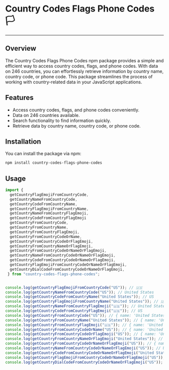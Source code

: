 # Country Codes Flags Phone Codes 🏳

---

## Overview

The Country Codes Flags Phone Codes npm package provides a simple and efficient way to access country codes, flags, and phone codes. With data on 246 countries, you can effortlessly retrieve information by country name, country code, or phone code. This package streamlines the process of working with country-related data in your JavaScript applications.

## Features

- Access country codes, flags, and phone codes conveniently.
- Data on 246 countries available.
- Search functionality to find information quickly.
- Retrieve data by country name, country code, or phone code.

## Installation

You can install the package via npm:

```bash
npm install country-codes-flags-phone-codes
```

## Usage

```typescript
import {
  getCountryFlagEmojiFromCountryCode,
  getCountryNameFromCountryCode,
  getCountryCodeFromCountryName,
  getCountryFlagEmojiFromCountryName,
  getCountryNameFromCountryFlagEmoji,
  getCountryCodeFromCountryFlagEmoji
  getCountryFromCountryCode,
  getCountryFromCountryName,
  getCountryFromCountryFlagEmoji,
  getCountryFromCountryCodeOrName,
  getCountryFromCountryCodeOrFlagEmoji,
  getCountryFromCountryNameOrFlagEmoji,
  getCountryFromCountryCodeOrNameOrFlagEmoji,
  getCountryNameFromCountryCodeOrNameOrFlagEmoji,
  getCountryCodeFromCountryCodeOrNameOrFlagEmoji,
  getCountryFlagEmojiFromCountryCodeOrNameOrFlagEmoji,
  getCountryDialCodeFromCountryCodeOrNameOrFlagEmoji,
 } from "country-codes-flags-phone-codes";


console.log(getCountryFlagEmojiFromCountryCode("US")); // 🇺🇸
console.log(getCountryNameFromCountryCode("US")); // United States
console.log(getCountryCodeFromCountryName("United States")); // US
console.log(getCountryFlagEmojiFromCountryName("United States")); // 🇺🇸
console.log(getCountryNameFromCountryFlagEmoji("🇺🇸")); // United States
console.log(getCountryCodeFromCountryFlagEmoji("🇺🇸")); // US
console.log(getCountryFromCountryCode("US")); // { name: 'United States', code: 'US', dialCode: '+1', flag: '🇺🇸' }
console.log(getCountryFromCountryName("United States")); // { name: 'United States', code: 'US', dialCode: '+1', flag: '🇺🇸' }
console.log(getCountryFromCountryFlagEmoji("🇺🇸")); // { name: 'United States', code: 'US', dialCode: '+1', flag: '🇺🇸' }
console.log(getCountryFromCountryCodeOrName("US")); // { name: 'United States', code: 'US', dialCode: '+1', flag: '🇺🇸'
console.log(getCountryFromCountryCodeOrFlagEmoji("US")); // { name: 'United States', code: 'US', dialCode: '+1', flag: '🇺🇸' }
console.log(getCountryFromCountryNameOrFlagEmoji("United States")); // { name: 'United States', code: 'US', dialCode: '+1', flag: '🇺🇸' }
console.log(getCountryFromCountryCodeOrNameOrFlagEmoji("US")); // { name: 'United States', code: 'US', dialCode: '+1', flag: '🇺🇸' }
console.log(getCountryNameFromCountryCodeOrNameOrFlagEmoji("US")); // United States
console.log(getCountryCodeFromCountryCodeOrNameOrFlagEmoji("United States")); // US
console.log(getCountryFlagEmojiFromCountryCodeOrNameOrFlagEmoji("US")); // 🇺🇸
console.log(getCountryDialCodeFromCountryCodeOrNameOrFlagEmoji("US")); // +1

```
